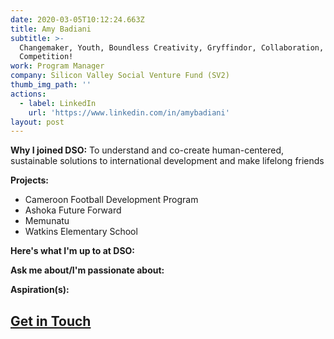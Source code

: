 ```yaml
---
date: 2020-03-05T10:12:24.663Z
title: Amy Badiani
subtitle: >-
  Changemaker, Youth, Boundless Creativity, Gryffindor, Collaboration, Healthy
  Competition!
work: Program Manager
company: Silicon Valley Social Venture Fund (SV2)
thumb_img_path: ''
actions:
  - label: LinkedIn
    url: 'https://www.linkedin.com/in/amybadiani'
layout: post
---
```

**Why I joined DSO:** To understand and co-create human-centered, sustainable solutions to international development and make lifelong friends

**Projects:** 

* Cameroon Football Development Program
* Ashoka Future Forward
* Memunatu
* Watkins Elementary School

**Here's what I'm up to at DSO:** 

**Ask me about/I'm passionate about:** 

**Aspiration(s):** 

## **[Get in Touch](mailto:anthonybuchanan@dsoglobal.org)**